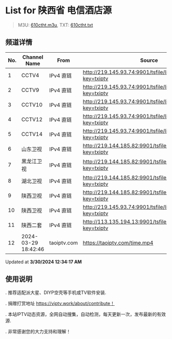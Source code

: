 # List for **陕西省 电信酒店源**

> M3U: [610ctht.m3u](/610ctht.m3u), TXT: [610ctht.txt](/txt/610ctht.txt)

## 频道详情

| No. | Channel Name | From | Source |
| --- | ------------ | ---- | ------ |
| 1 | CCTV4 | IPv4 直链 | <http://219.145.93.74:9901/tsfile/live/0004_1.m3u8?key=txiptv> |
| 2 | CCTV9 | IPv4 直链 | <http://219.145.93.74:9901/tsfile/live/0009_1.m3u8?key=txiptv> |
| 3 | CCTV10 | IPv4 直链 | <http://219.145.93.74:9901/tsfile/live/0010_1.m3u8?key=txiptv> |
| 4 | CCTV12 | IPv4 直链 | <http://219.145.93.74:9901/tsfile/live/0012_1.m3u8?key=txiptv> |
| 5 | CCTV14 | IPv4 直链 | <http://219.145.93.74:9901/tsfile/live/0014_1.m3u8?key=txiptv> |
| 6 | 山东卫视 | IPv4 直链 | <http://219.144.185.82:9901/tsfile/live/1008_1.m3u8?key=txiptv> |
| 7 | 黑龙江卫视 | IPv4 直链 | <http://219.144.185.82:9901/tsfile/live/1007_1.m3u8?key=txiptv> |
| 8 | 湖北卫视 | IPv4 直链 | <http://219.144.185.82:9901/tsfile/live/1000_1.m3u8?key=txiptv> |
| 9 | 陕西卫视 | IPv4 直链 | <http://219.144.185.82:9901/tsfile/live/0136_1.m3u8?key=txiptv> |
| 10 | 陕西卫视 | IPv4 直链 | <http://219.145.93.74:9901/tsfile/live/0136_1.m3u8?key=txiptv> |
| 11 | 陕西二套 | IPv4 直链 | <http://113.135.194.13:9901/tsfile/live/1008_1.m3u8?key=txiptv> |
| 12 | 2024-03-29 18:42:46 | taoiptv.com | <https://taoiptv.com/time.mp4> |

Updated at **3/30/2024 12:34:17 AM**

## 使用说明

. 推荐适配派大星、DIYP空壳等手机或TV软件安装.

. 捐赠打赏地址 https://viptv.work/about/contribute！

. 本站IPTV动态资源，全网自动搜集，自动检测，每天更新一次，发布最新的有效源.

. 非常感谢您的大力支持和理解！